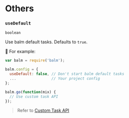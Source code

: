 # Others

### `useDefault`

`boolean`

Use balm default tasks. Defaults to `true`.

🌰 For example:

```js
var balm = require('balm');

balm.config = {
  useDefault: false, // Don't start balm default tasks
  ...                // Your project config
};

balm.go(function(mix) {
  // Use custom task API
});
```

> Refer to [Custom Task API](../api/toc.md)
